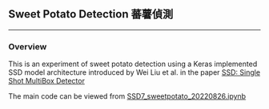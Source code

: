 ## Sweet Potato Detection  蕃薯偵測
---
### Overview  

This is an experiment of sweet potato detection using a Keras implemented SSD model architecture introduced by Wei Liu et al. in the paper [SSD: Single Shot MultiBox Detector](https://arxiv.org/abs/1512.02325)

The main code can be viewed from [SSD7_sweetpotato_20220826.ipynb](https://nbviewer.org/github/aipal-nchu/sweet_potato_detection/blob/master/SSD7_sweetpotato_20220826.ipynb)